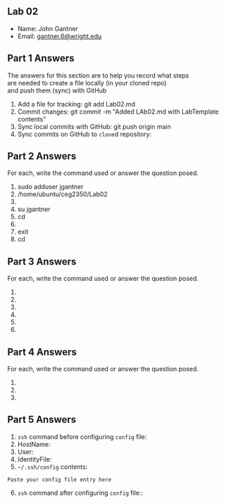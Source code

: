 ## Lab 02

- Name: John Gantner
- Email: gantner.6@wright.edu

## Part 1 Answers

The answers for this section are to help you record what steps  
are needed to create a file locally (in your cloned repo)  
and push them (sync) with GitHub

1. Add a file for tracking: git add Lab02.md
2. Commit changes: git commit -m "Added LAb02.md with LabTemplate contents"
3. Sync local commits with GitHub: git push origin main
4. Sync commits on GitHub to `clone`d repository:

## Part 2 Answers

For each, write the command used or answer the question posed.

1. sudo adduser jgantner
2. /home/ubuntu/ceg2350/Lab02
3.
4. su jgantner
5. cd
6. 
7. exit
8. cd

## Part 3 Answers

For each, write the command used or answer the question posed.

1.
2.
3.
4.
5.
6.

## Part 4 Answers

For each, write the command used or answer the question posed.

1.
2.
3.

## Part 5 Answers

1. `ssh` command before configuring `config` file:
2. HostName:
3. User:
4. IdentityFile:
5. `~/.ssh/config` contents:

```
Paste your config file entry here
```

6. `ssh` command after configuring `config` file::
